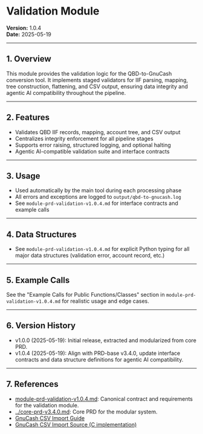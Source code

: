 # Validation Module

**Version:** 1.0.4  
**Date:** 2025-05-19  

---

## 1. Overview

This module provides the validation logic for the QBD-to-GnuCash conversion tool. It implements staged validators for IIF parsing, mapping, tree construction, flattening, and CSV output, ensuring data integrity and agentic AI compatibility throughout the pipeline.

---

## 2. Features

- Validates QBD IIF records, mapping, account tree, and CSV output
- Centralizes integrity enforcement for all pipeline stages
- Supports error raising, structured logging, and optional halting
- Agentic AI-compatible validation suite and interface contracts

---

## 3. Usage

- Used automatically by the main tool during each processing phase
- All errors and exceptions are logged to `output/qbd-to-gnucash.log`
- See `module-prd-validation-v1.0.4.md` for interface contracts and example calls

---

## 4. Data Structures

- See `module-prd-validation-v1.0.4.md` for explicit Python typing for all major data structures (validation error, account record, etc.)

---

## 5. Example Calls

See the "Example Calls for Public Functions/Classes" section in `module-prd-validation-v1.0.4.md` for realistic usage and edge cases.

---

## 6. Version History

- v1.0.0 (2025-05-19): Initial release, extracted and modularized from core PRD.
- v1.0.4 (2025-05-19): Align with PRD-base v3.4.0, update interface contracts and data structure definitions for agentic AI compatibility.

---

## 7. References

- [module-prd-validation-v1.0.4.md](module-prd-validation-v1.0.4.md): Canonical contract and requirements for the validation module.
- [../core-prd-v3.4.0.md](../core-prd-v3.4.0.md): Core PRD for the modular system.
- [GnuCash CSV Import Guide](https://www.gnucash.org/viewdoc.phtml?rev=5&lang=C&doc=guide)
- [GnuCash CSV Import Source (C implementation)](https://github.com/Gnucash/gnucash/blob/stable/gnucash/import-export/csv-imp/assistant-csv-account-import.c)
